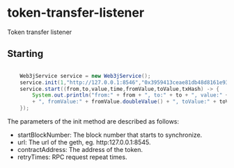 # token-transfer-listener
Token transfer listener

## Starting


```java

    Web3jService service = new Web3jService();
    service.init(1,"http://127.0.0.1:8546","0x3959413ceae81db48d8161e939501c8f994acdaf",10);
    service.start((from,to,value,time,fromValue,toValue,txHash) -> {
        System.out.println("from:" + from + ", to:" + to + ", value:" + value.doubleValue() + ", time:" + time
        + ", fromValue:" + fromValue.doubleValue() + ", toValue:" + toValue.doubleValue() + ", txHash:" + txHash);
    });

```

The parameters of the init method are described as follows:
* startBlockNumber: The block number that starts to synchronize.
* url: The url of the geth, eg. http:127.0.0.1:8545.
* contractAddress: The address of the token.
* retryTimes: RPC request repeat times.


